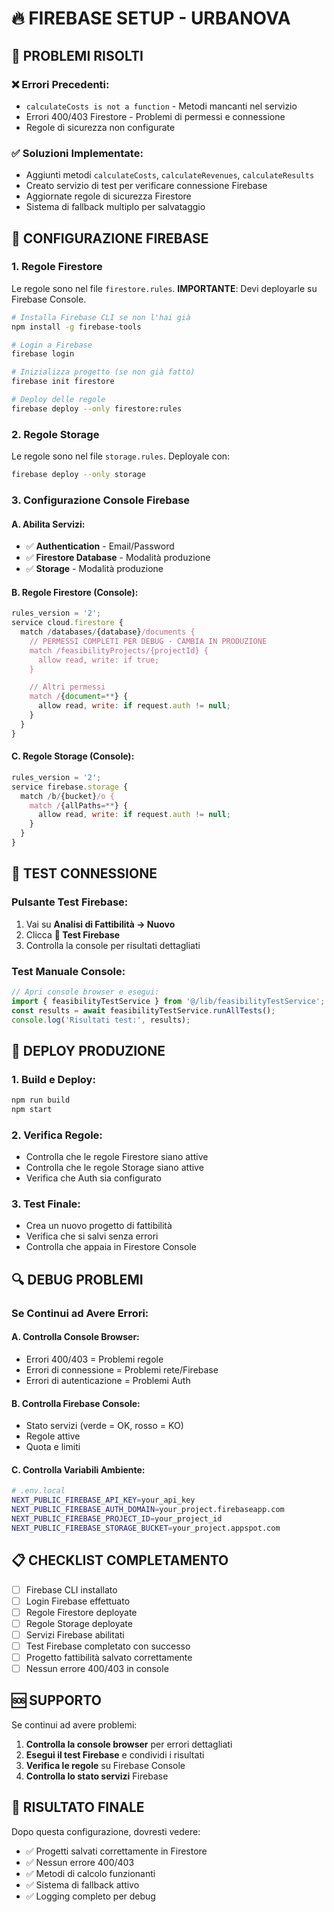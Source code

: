 # 🔥 FIREBASE SETUP - URBANOVA

## 🚨 PROBLEMI RISOLTI

### ❌ Errori Precedenti:

- `calculateCosts is not a function` - Metodi mancanti nel servizio
- Errori 400/403 Firestore - Problemi di permessi e connessione
- Regole di sicurezza non configurate

### ✅ Soluzioni Implementate:

- Aggiunti metodi `calculateCosts`, `calculateRevenues`, `calculateResults`
- Creato servizio di test per verificare connessione Firebase
- Aggiornate regole di sicurezza Firestore
- Sistema di fallback multiplo per salvataggio

## 🔧 CONFIGURAZIONE FIREBASE

### 1. Regole Firestore

Le regole sono nel file `firestore.rules`. **IMPORTANTE**: Devi deployarle su Firebase Console.

```bash
# Installa Firebase CLI se non l'hai già
npm install -g firebase-tools

# Login a Firebase
firebase login

# Inizializza progetto (se non già fatto)
firebase init firestore

# Deploy delle regole
firebase deploy --only firestore:rules
```

### 2. Regole Storage

Le regole sono nel file `storage.rules`. Deployale con:

```bash
firebase deploy --only storage
```

### 3. Configurazione Console Firebase

#### A. Abilita Servizi:

- ✅ **Authentication** - Email/Password
- ✅ **Firestore Database** - Modalità produzione
- ✅ **Storage** - Modalità produzione

#### B. Regole Firestore (Console):

```javascript
rules_version = '2';
service cloud.firestore {
  match /databases/{database}/documents {
    // PERMESSI COMPLETI PER DEBUG - CAMBIA IN PRODUZIONE
    match /feasibilityProjects/{projectId} {
      allow read, write: if true;
    }

    // Altri permessi
    match /{document=**} {
      allow read, write: if request.auth != null;
    }
  }
}
```

#### C. Regole Storage (Console):

```javascript
rules_version = '2';
service firebase.storage {
  match /b/{bucket}/o {
    match /{allPaths=**} {
      allow read, write: if request.auth != null;
    }
  }
}
```

## 🧪 TEST CONNESSIONE

### Pulsante Test Firebase:

1. Vai su **Analisi di Fattibilità → Nuovo**
2. Clicca **🧪 Test Firebase**
3. Controlla la console per risultati dettagliati

### Test Manuale Console:

```javascript
// Apri console browser e esegui:
import { feasibilityTestService } from '@/lib/feasibilityTestService';
const results = await feasibilityTestService.runAllTests();
console.log('Risultati test:', results);
```

## 🚀 DEPLOY PRODUZIONE

### 1. Build e Deploy:

```bash
npm run build
npm start
```

### 2. Verifica Regole:

- Controlla che le regole Firestore siano attive
- Controlla che le regole Storage siano attive
- Verifica che Auth sia configurato

### 3. Test Finale:

- Crea un nuovo progetto di fattibilità
- Verifica che si salvi senza errori
- Controlla che appaia in Firestore Console

## 🔍 DEBUG PROBLEMI

### Se Continui ad Avere Errori:

#### A. Controlla Console Browser:

- Errori 400/403 = Problemi regole
- Errori di connessione = Problemi rete/Firebase
- Errori di autenticazione = Problemi Auth

#### B. Controlla Firebase Console:

- Stato servizi (verde = OK, rosso = KO)
- Regole attive
- Quota e limiti

#### C. Controlla Variabili Ambiente:

```bash
# .env.local
NEXT_PUBLIC_FIREBASE_API_KEY=your_api_key
NEXT_PUBLIC_FIREBASE_AUTH_DOMAIN=your_project.firebaseapp.com
NEXT_PUBLIC_FIREBASE_PROJECT_ID=your_project_id
NEXT_PUBLIC_FIREBASE_STORAGE_BUCKET=your_project.appspot.com
```

## 📋 CHECKLIST COMPLETAMENTO

- [ ] Firebase CLI installato
- [ ] Login Firebase effettuato
- [ ] Regole Firestore deployate
- [ ] Regole Storage deployate
- [ ] Servizi Firebase abilitati
- [ ] Test Firebase completato con successo
- [ ] Progetto fattibilità salvato correttamente
- [ ] Nessun errore 400/403 in console

## 🆘 SUPPORTO

Se continui ad avere problemi:

1. **Controlla la console browser** per errori dettagliati
2. **Esegui il test Firebase** e condividi i risultati
3. **Verifica le regole** su Firebase Console
4. **Controlla lo stato servizi** Firebase

## 🎯 RISULTATO FINALE

Dopo questa configurazione, dovresti vedere:

- ✅ Progetti salvati correttamente in Firestore
- ✅ Nessun errore 400/403
- ✅ Metodi di calcolo funzionanti
- ✅ Sistema di fallback attivo
- ✅ Logging completo per debug
